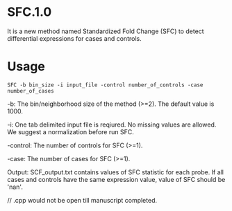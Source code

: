 # SFC.1.0
It is a new method named Standardized Fold Change (SFC) to detect differential expressions for cases and controls.

# Usage
```
SFC -b bin_size -i input_file -control number_of_controls -case number_of_cases
```
-b: The bin/neighborhood size of the method (>=2). The default value is 1000.

-i: One tab delimited input file is reqiured. No missing values are allowed. We suggest a normalization before run SFC.

-control: The number of controls for SFC (>=1). 

-case: The number of cases for SFC (>=1).

Output: SCF_output.txt contains values of SFC statistic for each probe. If all cases and controls have the same expression value, value of SFC should be 'nan'.


// .cpp would not be open till manuscript completed.

